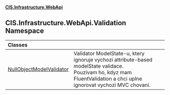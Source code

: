 #### [CIS.Infrastructure.WebApi](index.md 'index')

## CIS.Infrastructure.WebApi.Validation Namespace

| Classes | |
| :--- | :--- |
| [NullObjectModelValidator](CIS.Infrastructure.WebApi.Validation.NullObjectModelValidator.md 'CIS.Infrastructure.WebApi.Validation.NullObjectModelValidator') | Validator ModelState-u, ktery ignoruje vychozi attribute-based modelState validace.<br/>Pouzivam ho, kdyz mam FluentValidation a chci uplne ignorovat vychozi MVC chovani. |
